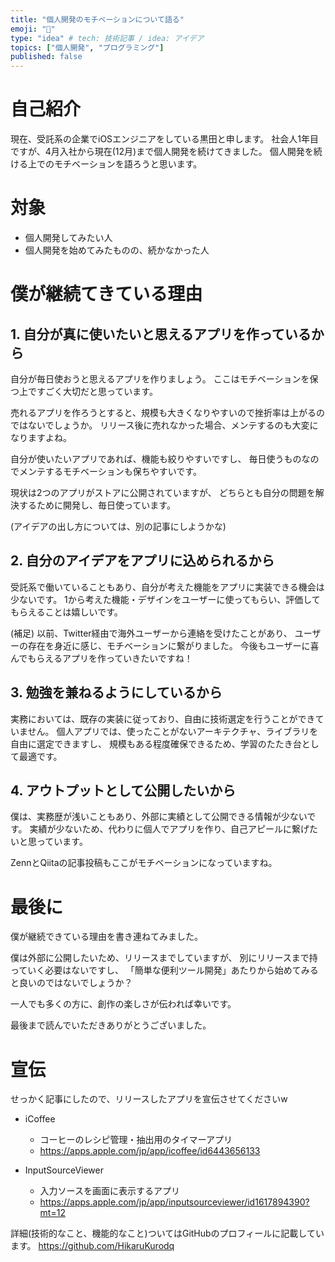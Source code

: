 ```yaml
---
title: "個人開発のモチベーションについて語る"
emoji: "🔨"
type: "idea" # tech: 技術記事 / idea: アイデア
topics: ["個人開発", "プログラミング"]
published: false
---
```


# 自己紹介
現在、受託系の企業でiOSエンジニアをしている黒田と申します。
社会人1年目ですが、4月入社から現在(12月)まで個人開発を続けてきました。
個人開発を続ける上でのモチベーションを語ろうと思います。

# 対象
- 個人開発してみたい人
- 個人開発を始めてみたものの、続かなかった人

# 僕が継続てきている理由
## 1. 自分が真に使いたいと思えるアプリを作っているから
自分が毎日使おうと思えるアプリを作りましょう。
ここはモチベーションを保つ上ですごく大切だと思っています。

売れるアプリを作ろうとすると、規模も大きくなりやすいので挫折率は上がるのではないでしょうか。
リリース後に売れなかった場合、メンテするのも大変になりますよね。

自分が使いたいアプリであれば、機能も絞りやすいですし、
毎日使うものなのでメンテするモチベーションも保ちやすいです。

現状は2つのアプリがストアに公開されていますが、
どちらとも自分の問題を解決するために開発し、毎日使っています。

(アイデアの出し方については、別の記事にしようかな)

## 2. 自分のアイデアをアプリに込められるから
受託系で働いていることもあり、自分が考えた機能をアプリに実装できる機会は少ないです。
1から考えた機能・デザインをユーザーに使ってもらい、評価してもらえることは嬉しいです。

(補足)
以前、Twitter経由で海外ユーザーから連絡を受けたことがあり、
ユーザーの存在を身近に感じ、モチベーションに繋がりました。
今後もユーザーに喜んでもらえるアプリを作っていきたいですね！

## 3. 勉強を兼ねるようにしているから
実務においては、既存の実装に従っており、自由に技術選定を行うことができていません。
個人アプリでは、使ったことがないアーキテクチャ、ライブラリを自由に選定できますし、
規模もある程度確保できるため、学習のたたき台として最適です。

## 4. アウトプットとして公開したいから
僕は、実務歴が浅いこともあり、外部に実績として公開できる情報が少ないです。
実績が少ないため、代わりに個人でアプリを作り、自己アピールに繋げたいと思っています。

ZennとQiitaの記事投稿もここがモチベーションになっていますね。

# 最後に
僕が継続できている理由を書き連ねてみました。

僕は外部に公開したいため、リリースまでしていますが、
別にリリースまで持っていく必要はないですし、
「簡単な便利ツール開発」あたりから始めてみると良いのではないでしょうか？

一人でも多くの方に、創作の楽しさが伝われば幸いです。

最後まで読んでいただきありがとうございました。

# 宣伝
せっかく記事にしたので、リリースしたアプリを宣伝させてくださいw

- iCoffee
  - コーヒーのレシピ管理・抽出用のタイマーアプリ
  - https://apps.apple.com/jp/app/icoffee/id6443656133

- InputSourceViewer
  - 入力ソースを画面に表示するアプリ
  - https://apps.apple.com/jp/app/inputsourceviewer/id1617894390?mt=12

詳細(技術的なこと、機能的なこと)ついてはGitHubのプロフィールに記載しています。
https://github.com/HikaruKurodq